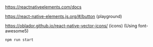 https://reactnativeelements.com/docs

https://react-native-elements.js.org/#/button (playground)

https://oblador.github.io/react-native-vector-icons/ (icons) (Using font-awesome5)

`npm run start`
